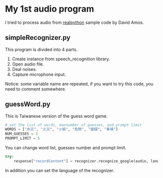 # My 1st audio program
I tried to process audio from
[realpython](https://realpython.com/python-speech-recognition/)
sample code by David Amos.

## simpleRecognizer.py
This program is divided into 4 parts.
1. Create instance from speech_recognition library.
2. Open audio file.
3. Deal noises.
4. Capture microphone input.

Notice: some variable name are repeated, if you want to try this code, you need to comment somewhere.

## guessWord.py
This is Taiwanese version of the guess word game.

```python
# set the list of words, maxnumber of guesses, and prompt limit
WORDS = ["水災", "火災", "小偷", "危險", "搶錢", "車禍"]
NUM_GUESSES = 3
PROMPT_LIMIT = 5
```

You can change word list, guesses number and prompt limit.

```python
try:
    response["recordContent"] = recognizer.recognize_google(audio, language='cmn-Hant-TW')
```

In addition you can set the language of the recognizer.
